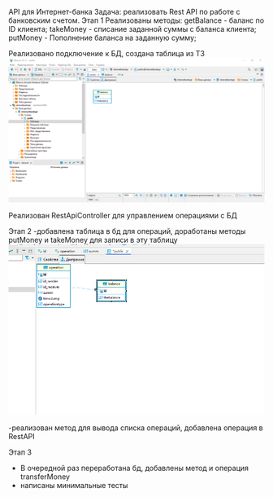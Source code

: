 API для Интернет-банка
Задача: реализовать Rest API по работе с банковским счетом.
Этап 1
 Реализованы методы:
getBalance - баланс по ID клиента;
takeMoney - списание заданной суммы с баланса клиента;
putMoney - Пополнение баланса на заданную сумму;

Реализовано подключение к БД, создана таблица из ТЗ
![img.png](img.png)

Реализован RestApiController для управлением операциями с БД

Этап 2
-добавлена таблица в бд для операций, доработаны методы putMoney и takeMoney для записи в эту таблицу
![img2.png](img2.png)

-реализован метод для вывода списка операций, добавлена операция в RestAPI

Этап 3

- В очередной раз переработана бд, добавлены метод и операция transferMoney 
- написаны минимальные тесты